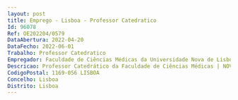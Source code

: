 ```yaml
--- 
layout: post
title: Emprego - Lisboa - Professor Catedratico
Id: 96078
Ref: OE202204/0579
DataAbertura: 2022-04-20
DataFecho: 2022-06-01
Trabalho: Professor Catedratico
Empregador: Faculdade de Ciências Médicas da Universidade Nova de Lisboa - NOVA Medical School
Descricao: Professor Catedrático da Faculdade de Ciências Médicas | NOVA Medical School na Área Académica de Medicina da Mulher, Infância e Adolescência, com experiência profissional relevante em Pediatria.
CodigoPostal: 1169-056 LISBOA
Concelho: Lisboa
Distrito: Lisboa
--- 
```

